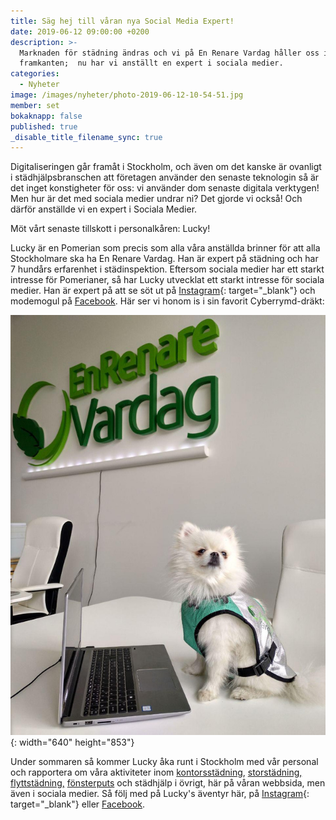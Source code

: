 ```yaml
---
title: Säg hej till våran nya Social Media Expert!
date: 2019-06-12 09:00:00 +0200
description: >-
  Marknaden för städning ändras och vi på En Renare Vardag håller oss i
  framkanten;  nu har vi anställt en expert i sociala medier.
categories:
  - Nyheter
image: /images/nyheter/photo-2019-06-12-10-54-51.jpg
member: set
bokaknapp: false
published: true
_disable_title_filename_sync: true
---
```


Digitaliseringen g&aring;r fram&aring;t i Stockholm, och &auml;ven om det kanske &auml;r ovanligt i st&auml;dhj&auml;lpsbranschen att företagen anv&auml;nder den senaste teknologin s&aring; &auml;r det inget konstigheter för oss: vi anv&auml;nder dom senaste digitala verktygen\! Men hur &auml;r det med sociala medier undrar ni? Det gjorde vi ocks&aring;\! Och d&auml;rför anst&auml;llde vi en expert i Sociala Medier.

Möt v&aring;rt senaste tillskott i personalk&aring;ren: Lucky\!

Lucky &auml;r en Pomerian som precis som alla v&aring;ra anst&auml;llda brinner för att alla Stockholmare ska ha En Renare Vardag. Han &auml;r expert p&aring; st&auml;dning och har 7 hund&aring;rs erfarenhet i st&auml;dinspektion. Eftersom sociala medier har ett starkt intresse för Pomerianer, s&aring; har Lucky utvecklat ett starkt intresse för sociala medier. Han &auml;r expert p&aring; att se söt ut p&aring; [Instagram](https://www.instagram.com/enrenarevardag/){: target="_blank"} och modemogul p&aring; [Facebook](https://www.facebook.com/enrenarevardagAB). H&auml;r ser vi honom is i sin favorit Cyberrymd-dr&auml;kt:

![](/images/nyheter/photo-2019-06-12-10-54-52.jpg){: width="640" height="853"}

Under sommaren s&aring; kommer Lucky &aring;ka runt i Stockholm med v&aring;r personal och rapportera om v&aring;ra aktiviteter inom [kontorsst&auml;dning](https://enrenarevardag.se/foretag/kontorstadning/), [storst&auml;dning,](https://enrenarevardag.se/privat/storstadning/) [flyttst&auml;dning,](https://enrenarevardag.se/privat/flyttstadning/) [fönsterputs](https://enrenarevardag.se/privat/fonsterputs/) och st&auml;dhj&auml;lp i övrigt, h&auml;r p&aring; v&aring;ran webbsida, men &auml;ven i sociala medier. S&aring; följ med p&aring; Lucky's &auml;ventyr h&auml;r, p&aring; [Instagram](https://www.instagram.com/enrenarevardag/){: target="_blank"} eller [Facebook](https://www.facebook.com/enrenarevardagAB).